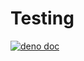 # Testing

[![deno doc](https://doc.deno.land/badge.svg)](https://doc.deno.land/https/deno.land/x/yxz/testing/mod.ts)
